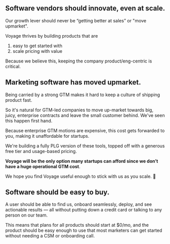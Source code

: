## Software vendors should innovate, even at scale.

Our growth lever should never be “getting better at sales” or "move upmarket".

Voyage thrives by building products that are

1. easy to get started with
2. scale pricing with value

Because we believe this, keeping the company product/eng-centric is critical.

<h2 id="upmarket">Marketing software has moved upmarket.</h2>

Being carried by a strong GTM makes it hard to keep a culture of shipping product fast.

So it's natural for GTM-led companies to move up-market towards big, juicy, enterprise contracts and leave the small customer behind. We've seen this happen first hand.

Because enterprise GTM motions are expensive, this cost gets forwarded to you, making it unaffordable for startups.

We're building a fully PLG version of these tools, topped off with a generous free tier and usage-based pricing.

**Voyage will be the only option many startups can afford since we don’t have a huge operational GTM cost**.

We hope you find Voyage useful enough to stick with us as you scale. 🚀

## Software should be easy to buy.

A user should be able to find us, onboard seamlessly, deploy, and see actionable results — all without putting down a credit card or talking to any person on our team.

This means that plans for all products should start at $0/mo, and the product should be easy enough to use that most marketers can get started without needing a CSM or onboarding call.
